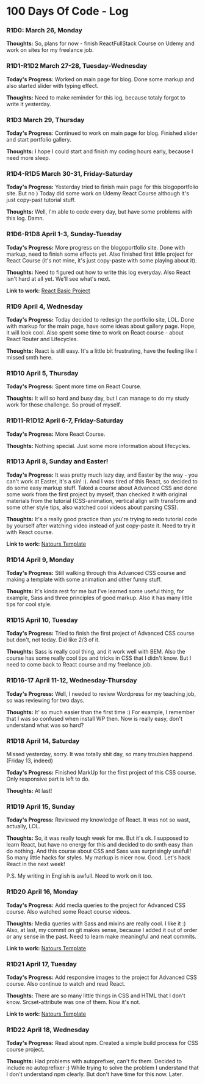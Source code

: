 # 100 Days Of Code - Log

### R1D0: March 26, Monday
**Thoughts:** So, plans for now - finish ReactFullStack Course on Udemy and work on sites for my freelance job.

### R1D1-R1D2 March 27-28, Tuesday-Wednesday

**Today's Progress**: Worked on main page for blog. Done some markup and also started slider with typing effect. 

**Thoughts:** Need to make reminder for this log, because totaly forgot to write it yesterday. 

### R1D3 March 29, Thursday

**Today's Progress**: Continued to work on main page for blog. Finished slider and start portfolio gallery.

**Thoughts:** I hope I could start and finish my coding hours early, because I need more sleep.

### R1D4-R1D5 March 30-31, Friday-Saturday

**Today's Progress:** Yesterday tried to finish main page for this blogoportfolio site. But no ) Today did some work on Udemy React Course although it's just copy-past tutorial stuff.

**Thoughts:** Well, I'm able to code every day, but have some problems with this log. Damn.

### R1D6-R1D8 April 1-3, Sunday-Tuesday

**Today's Progress:** More progress on the blogoportfolio site. Done with markup, need to finish some effects yet. Also finished first little project for React Course (it's not mine, it's just copy-paste with some playing about it).

**Thoughts:** Need to figured out how to write this log everyday. Also React isn't hard at all yet. We'll see what's next.

**Link to work:** [React Basic Project](https://github.com/AnastasiaGuskova/AnastasiaGuskova.github.io/tree/master/Tuts/React/react_basics0)

### R1D9 April 4, Wednesday

**Today's Progress:** Today decided to redesign the portfolio site, LOL. Done with markup for the main page, have some ideas about gallery page. Hope, it will look cool. Also spent some time to work on React course - about React Router and Lifecycles. 

**Thoughts:** React is still easy. It's a little bit frustrating, have the feeling like I missed smth here.

### R1D10 April 5, Thursday

**Today's Progress:** Spent more time on React Course.

**Thoughts:** It will so hard and busy day, but I can manage to do my study work for these challenge. So proud of myself. 

### R1D11-R1D12 April 6-7, Friday-Saturday

**Today's Progress:** More React Course.

**Thoughts:** Nothing special. Just some more information about lifecycles.

### R1D13 April 8, Sunday and Easter!

**Today's Progress:** It was pretty much lazy day, and Easter by the way - you can't work at Easter, it's a sin! :). And I was tired of this React, so decided to do some easy markup stuff. Taked a course about Advanced CSS and done some work from the first project by myself, than checked it with original materials from the tutorial (CSS-animation, vertical align with transform and some other style tips, also watched cool videos about parsing CSS).

**Thoughts:** It's a really good practice than you're trying to redo tutorial code by yourself after watching video instead of just copy-paste it. Need to try it with React course. 

**Link to work:** [Natours Template](https://github.com/AnastasiaGuskova/AnastasiaGuskova.github.io/tree/master/Tuts/MarkUp/CSSandSassUdemy/MyWorks/Natours)

### R1D14 April 9, Monday

**Today's Progress:** Still walking through this Advanced CSS course and making a template with some animation and other funny stuff.

**Thoughts:** It's kinda rest for me but I've learned some useful thing, for example, Sass and three principles of good markup. Also it has many little tips for cool style.

### R1D15 April 10, Tuesday

**Today's Progress:** Tried to finish the first project of Advanced CSS course but don't, not today. Did like 2/3 of it.

**Thoughts:** Sass is really cool thing, and it work well with BEM. Also the course has some really cool tips and tricks in CSS that I didn't know. But I need to come back to React course and my freelance job.

### R1D16-17 April 11-12, Wednesday-Thursday

**Today's Progress:** Well, I needed to review Wordpress for my teaching job, so was reviewing for two days. 

**Thoughts:** It' so much easier than the first time :) For example, I remember that I was so confused when install WP then. Now is really easy, don't understand what was so hard?

### R1D18 April 14, Saturday

Missed yesterday, sorry. It was totally shit day, so many troubles happend. (Friday 13, indeed)

**Today's Progress:** Finished MarkUp for the first project of this CSS course. Only responsive part is left to do.

**Thoughts:** At last!

### R1D19 April 15, Sunday

**Today's Progress:** Reviewed my knowledge of React. It was not so wast, actually, LOL.

**Thoughts:** So, it was really tough week for me. But it's ok. I supposed to learn React, but have no energy for this and decided to do smth easy than do nothing. And this course about CSS and Sass was surprisingly usefull! So many little hacks for styles. My markup is nicer now. Good. Let's hack React in the next week!

P.S. My writing in English is awfull. Need to work on it too.

### R1D20 April 16, Monday

**Today's Progress:** Add media queries to the project for Advanced CSS course. Also watched some React course videos. 

**Thoughts:** Media queries with Sass and mixins are really cool. I like it :) Also, at last, my commit on git makes sense, because I added it out of order or any sense in the past. Need to learn make meaningful and neat commits.

**Link to work:** [Natours Template](https://github.com/AnastasiaGuskova/AnastasiaGuskova.github.io/commit/28ea74497c1226c727ab992687aaa335698aa755) 

### R1D21 April 17, Tuesday

**Today's Progress:** Add responsive images to the project for Advanced CSS course. Also continue to watch and read React. 

**Thoughts:** There are so many little things in CSS and HTML that I don't know. Srcset-attribute was one of them. Now it's not.

**Link to work:** [Natours Template](https://github.com/AnastasiaGuskova/AnastasiaGuskova.github.io/commit/4f0377d33366f4366bf58bc46aea65f36894fc79)

### R1D22 April 18, Wednesday 

**Today's Progress:** Read about npm. Created a simple build process for CSS course project.

**Thoughts:** Had problems with autoprefixer, can't fix them. Decided to include no autoprefixer :) While trying to solve the problem I understand that I don't understand npm clearly. But don't have time for this now. Later.

<!-- **Today's Progress:**

**Thoughts:**

**Link to work:** []()  -->


